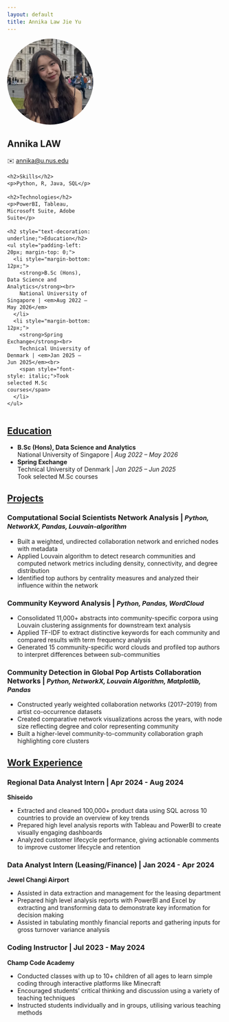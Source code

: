 ```yaml
---
layout: default
title: Annika Law Jie Yu
---
```


<div style="display: flex; gap: 30px; align-items: flex-start;">

  <!-- Left column: photo + contact -->
  <div style="flex: 1; max-width: 200px;">
    <img src="/assets/photo.jpg" alt="Annika" style="width:100%; border-radius:50%; object-fit:cover;">
    <h2>Annika LAW</h2>
    <p>✉️ <a href="mailto:annika@u.nus.edu">annika@u.nus.edu</a></p>
    
    <h2>Skills</h2>
    <p>Python, R, Java, SQL</p>
    
    <h2>Technologies</h2>
    <p>PowerBI, Tableau, Microsoft Suite, Adobe Suite</p>
    
    <h2 style="text-decoration: underline;">Education</h2>
    <ul style="padding-left: 20px; margin-top: 0;">
      <li style="margin-bottom: 12px;">
        <strong>B.Sc (Hons), Data Science and Analytics</strong><br>
        National University of Singapore | <em>Aug 2022 – May 2026</em>
      </li>
      <li style="margin-bottom: 12px;">
        <strong>Spring Exchange</strong><br>
        Technical University of Denmark | <em>Jan 2025 – Jun 2025</em><br>
        <span style="font-style: italic;">Took selected M.Sc courses</span>
      </li>
    </ul>
  </div>
</div>


  <!-- Right column: main content -->
<div style="flex: 3;">

  <!-- Education -->
  <h2 style="text-decoration: underline;">Education</h2>
  <ul>
    <li><strong>B.Sc (Hons), Data Science and Analytics</strong><br>
        National University of Singapore | <em>Aug 2022 – May 2026</em>
    </li>
    <li><strong>Spring Exchange</strong><br>
        Technical University of Denmark | <em>Jan 2025 – Jun 2025</em><br>
        Took selected M.Sc courses
    </li>
  </ul>

  <!-- Projects -->
  <h2 style="text-decoration: underline;">Projects</h2>

  <h3>
    Computational Social Scientists Network Analysis |
    <span style="font-size: 0.9em; font-style: italic;"> Python, NetworkX, Pandas, Louvain-algorithm</span>
  </h3>
  <ul>
    <li>Built a weighted, undirected collaboration network and enriched nodes with metadata</li>
    <li>Applied Louvain algorithm to detect research communities and computed network metrics including density, connectivity, and degree distribution</li>
    <li>Identified top authors by centrality measures and analyzed their influence within the network</li>
  </ul>

  <h3>
    Community Keyword Analysis |
    <span style="font-size: 0.9em; font-style: italic;"> Python, Pandas, WordCloud</span>
  </h3>
  <ul>
    <li>Consolidated 11,000+ abstracts into community-specific corpora using Louvain clustering assignments for downstream text analysis</li>
    <li>Applied TF-IDF to extract distinctive keywords for each community and compared results with term frequency analysis</li>
    <li>Generated 15 community-specific word clouds and profiled top authors to interpret differences between sub-communities</li>
  </ul>

  <h3>
    Community Detection in Global Pop Artists Collaboration Networks |
    <span style="font-size: 0.9em; font-style: italic;"> Python, NetworkX, Louvain Algorithm, Matplotlib, Pandas</span>
  </h3>
  <ul>
    <li>Constructed yearly weighted collaboration networks (2017–2019) from artist co-occurrence datasets</li>
    <li>Created comparative network visualizations across the years, with node size reflecting degree and color representing community</li>
    <li>Built a higher-level community-to-community collaboration graph highlighting core clusters</li>
  </ul>

<!-- Work Experience -->
<h2 style="text-decoration: underline;">Work Experience</h2>

<h3>
  Regional Data Analyst Intern | Apr 2024 - Aug 2024
</h3>
<p><strong>Shiseido</strong></p>
<ul>
  <li>Extracted and cleaned 100,000+ product data using SQL across 10 countries to provide an overview of key trends</li>
  <li>Prepared high level analysis reports with Tableau and PowerBI to create visually engaging dashboards</li>
  <li>Analyzed customer lifecycle performance, giving actionable comments to improve customer lifecycle and retention</li>
</ul>

<h3>
  Data Analyst Intern (Leasing/Finance) | Jan 2024 - Apr 2024
</h3>
<p><strong>Jewel Changi Airport</strong></p>
<ul>
  <li>Assisted in data extraction and management for the leasing department</li>
  <li>Prepared high level analysis reports with PowerBI and Excel by extracting and transforming data to demonstrate key information for decision making</li>
  <li>Assisted in tabulating monthly financial reports and gathering inputs for gross turnover variance analysis</li>
</ul>

<h3>
  Coding Instructor | Jul 2023 - May 2024
</h3>
<p><strong>Champ Code Academy</strong></p>
<ul>
  <li>Conducted classes with up to 10+ children of all ages to learn simple coding through interactive platforms like Minecraft</li>
  <li>Encouraged students’ critical thinking and discussion using a variety of teaching techniques</li>
  <li>Instructed students individually and in groups, utilising various teaching methods</li>
</ul>


</div>
